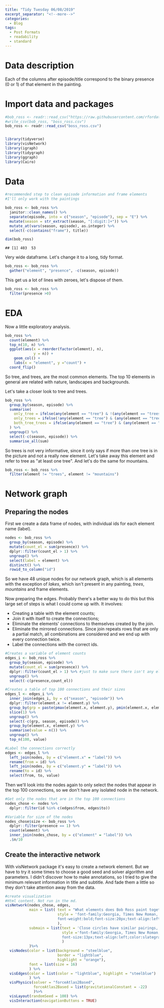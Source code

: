 ```yaml
---
title: "Tidy Tuesday 06/08/2019"
excerpt_separator: "<!--more-->"
categories:
  - Blog
tags:
  - Post Formats
  - readability
  - standard
---
```


# Data description

Each of the columns after episode/title correspond to the binary presence (0 or 1) of that element in the painting.

# Import data and packages


```r
#bob_ross <- readr::read_csv("https://raw.githubusercontent.com/rfordatascience/tidytuesday/master/data/2019/2019-08-06/bob-ross.csv")
#write_csv(bob_ross, "boss_ross.csv")
bob_ross <- readr::read_csv("boss_ross.csv")


library(tidyverse)
library(visNetwork)
library(igraph)
library(tidygraph)
library(ggraph)
library(Cairo)
```

# Data 


```r
#recommended step to clean episode information and frame elements
#I'll only work with the paintings

bob_ross <- bob_ross %>% 
  janitor::clean_names() %>% 
  separate(episode, into = c("season", "episode"), sep = "E") %>% 
  mutate(season = str_extract(season, "[:digit:]+")) %>% 
  mutate_at(vars(season, episode), as.integer) %>% 
  select(-c(contains("frame"), title))

dim(bob_ross)
```

```
## [1] 403  53
```

Very wide dataframe. Let's change it to a long, tidy format.


```r
bob_ross <- bob_ross %>% 
  gather("element", "presence", -c(season, episode))
```

This get us a lot of lines with zeroes, let's dispose of them.


```r
bob_ross <- bob_ross %>% 
  filter(presence >0)
```


# EDA

Now a little exploratory analysis.


```r
bob_ross %>% 
  count(element) %>% 
  top_n(10, n) %>% 
  ggplot(aes(x = reorder(factor(element), n), 
             y = n)) +
    geom_col() +
    labs(x = "element", y ="count") +
  coord_flip()
```

<!-- ![](2019_08_06_painting_by_numbers_files/figure-html/unnamed-chunk-5-1.png) -->

So tree, and trees, are the most common elements. The top 10 elements in general are related with nature, landscapes and backgrounds.

Let's take a closer look to tree and trees.

```r
bob_ross %>% 
  group_by(season, episode) %>% 
  summarise(
    only_tree = ifelse(any(element == "tree") & !(any(element == "trees")), 1, 0),
    only_trees = ifelse(!any(element == "tree") & (any(element == "trees")), 1, 0),
    both_tree_trees = ifelse(any(element == "tree") & (any(element == "trees")), 1, 0)
  ) %>% 
  ungroup() %>% 
  select(-c(season, episode)) %>% 
  summarise_all(sum)
```

<div data-pagedtable="false">
  <script data-pagedtable-source type="application/json">
{"columns":[{"label":["only_tree"],"name":[1],"type":["dbl"],"align":["right"]},{"label":["only_trees"],"name":[2],"type":["dbl"],"align":["right"]},{"label":["both_tree_trees"],"name":[3],"type":["dbl"],"align":["right"]}],"data":[{"1":"24","2":"0","3":"337"}],"options":{"columns":{"min":{},"max":[10]},"rows":{"min":[10],"max":[10]},"pages":{}}}
  </script>
</div>

So trees is not very informative, since it only says if more than one tree is in the picture and not a really new element. Let's take away this element and refer to tree as "at least one tree". And let's do the same for mountains.


```r
bob_ross <- bob_ross %>% 
  filter(element != "trees", element != "mountains")
```



# Network graph

## Preparing the nodes

First we create a data frame of nodes, with individual ids for each element name (label).


```r
nodes <- bob_ross %>% 
  group_by(season, episode) %>% 
  mutate(count_el = sum(presence)) %>% 
  dplyr::filter(count_el > 1) %>%
  ungroup() %>% 
  select(label = element) %>% 
  distinct() %>% 
  rowid_to_column("id")
```

So we have 48 unique nodes for our network graph, which is all elements with the exception of *lakes*, which isn't present in any painting, *trees*, *mountains* and frame elements.

Now preparing the edges. Probably there's a better way to do this but this large set of steps is what I could come up with.
It involves:

- Creating a table with the element counts;
- Join it with itself to create the connections;
- Eliminate the elements' connections to themselves created by the join. 
- Eliminate the mirrored connections. Since join repeats rows that are only a partial match, all combinations are considered and we end up with every connection twice.
- Label the connections with the correct ids.


```r
#Creates a variable of element counts
edges_i <- bob_ross %>% 
  group_by(season, episode) %>% 
  mutate(count_el = sum(presence)) %>%
  dplyr::filter(count_el > 1) %>% #just to make sure there isn't any element without a connection 
  ungroup() %>% 
  select(-c(presence,count_el))

#Creates a table of top 100 connections and their sizes
edges_l <- edges_i %>% 
  inner_join(edges_i, by = c("season", "episode")) %>% 
  dplyr::filter(element.x != element.y) %>% 
  group_by(grp = paste(pmax(element.x, element.y), pmin(element.x, element.y), sep = "_"), season, episode) %>%
  slice(1) %>%
  ungroup() %>% 
  select(-c(grp, season, episode)) %>%
  group_by(element.x, element.y) %>% 
  summarise(value = n()) %>% 
  ungroup() %>% 
  top_n(100, value)

#Label the connections correctly
edges <- edges_l %>% 
  left_join(nodes, by = c("element.x" = "label")) %>% 
  rename(from = id) %>% 
  left_join(nodes, by = c("element.y" = "label")) %>% 
  rename(to = id) %>% 
  select(from, to, value)
```

Then we'll look into the nodes again to only select the nodes that appear in the top 100 connections, so we don't have any isolated node in the network.


```r
#Get only the nodes that are in the top 100 connections
nodes_chose <- nodes %>% 
  dplyr::filter(id %in% c(edges$from, edges$to))

#Variable for size of the nodes
nodes_chose$size <- bob_ross %>% 
  dplyr::filter(presence == 1) %>% 
  count(element) %>% 
  inner_join(nodes_chose, by = c("element" = "label")) %>% 
  .$n/10
```


## Create the interactive network

With visNetwork package it's easy to create a network element. But we have to try it some times to choose a good seed and solver algorithm and parameters.
I didn't discover how to make annotations, so I tried to give the minimum relevant information in title and subtitle. And fade them a little so they don't take attention away from the data.

<style type="text/css">
/*A little CSS to make the plot look better*/
  
  
.vis-navigation {
  opacity: 0.35;
}

.vis-navigation:hover{
  opacity: 1;
}

</style>


```r
#create visualization
#Html content. Not run in the md.
visNetwork(nodes_chose, edges,
           main = list( text = "What elements does Bob Ross paint together?",
                        style = 'font-family:Georgia, Times New Roman, Times, serif;
                        font-weight:bold;font-size:20px;text-align:left;color:slategray;'
                        ),
           submain = list(text = 'Close circles have similar pairings, large circles are common elements, thick lines are common pairings' ,
                          style ='font-family:Georgia, Times New Roman, Times, serif;
                          font-size:13px;text-align:left;color:slategray'
                          )
           )%>%
  visNodes(color = list(background = "steelblue",
                        border = "lightblue",
                        highlight = "orange"),
           font = list(size = 16)
           ) %>%
  visEdges(color = list(color = "lightblue", highlight = "steelblue")
           ) %>%
  visPhysics(solver = "forceAtlas2Based",
             forceAtlas2Based = list(gravitationalConstant = -22)
             )%>%
  visLayout(randomSeed = 100) %>%
  visInteraction(navigationButtons = TRUE)
```

<!--html_preserve--><div id="htmlwidget-6bc372f623aff44322fc" style="width:910px;height:650px;" class="visNetwork html-widget"></div>

<script type="application/json" data-for="htmlwidget-6bc372f623aff44322fc">{"x":{"nodes":{"id":[3,7,8,10,12,13,14,15,23,26,30,32,34,37,38,39,40,42,43,44,45,46,48],"label":["beach","bushes","cabin","cirrus","clouds","conifer","cumulus","deciduous","grass","lake","mountain","ocean","path","river","rocks","snow","snowy_mountain","structure","sun","tree","waterfall","waves","winter"],"size":[2.7,12,6.9,2.8,17.9,21.2,8.6,22.7,14.2,14.3,16,3.6,4.9,12.6,7.7,7.5,10.9,8.5,4,36.1,3.9,3.4,6.9]},"edges":{"from":[3,3,3,7,7,7,7,7,7,7,7,7,7,8,8,8,8,8,8,8,8,10,12,12,12,12,12,12,12,12,12,12,12,12,12,12,12,13,13,13,13,13,13,13,13,13,13,13,13,14,14,14,14,14,14,15,15,15,15,15,15,15,15,15,15,15,15,23,23,23,23,23,23,26,26,26,26,26,30,30,30,30,30,32,34,37,37,37,37,38,39,39,39,39,40,42,42,43,44,44],"to":[12,32,46,12,13,14,15,23,26,30,37,40,44,12,13,15,26,39,42,44,48,12,13,14,15,23,26,30,32,37,38,39,40,42,44,46,48,14,15,23,26,30,37,38,39,40,42,44,48,15,23,26,30,40,44,23,26,30,34,37,38,39,40,42,43,44,48,26,30,37,38,40,44,30,39,40,42,44,37,39,40,44,48,46,44,38,40,44,45,44,40,42,44,48,44,44,48,44,45,48],"value":[25,27,26,54,75,32,72,43,55,63,45,46,120,30,50,44,25,28,60,69,29,27,100,83,84,57,62,86,32,51,43,32,59,35,147,30,28,47,82,68,92,129,68,34,56,94,50,212,53,45,30,37,46,33,74,98,83,67,38,83,37,40,41,59,25,227,36,44,60,61,28,35,136,81,25,58,29,142,49,29,109,156,29,34,45,37,33,126,34,60,25,33,75,67,108,84,33,32,39,69]},"nodesToDataframe":true,"edgesToDataframe":true,"options":{"width":"100%","height":"100%","nodes":{"shape":"dot","color":{"background":"steelblue","border":"lightblue","highlight":"orange"},"font":{"size":16}},"manipulation":{"enabled":false},"edges":{"color":{"color":"lightblue","highlight":"steelblue"}},"physics":{"solver":"forceAtlas2Based","forceAtlas2Based":{"gravitationalConstant":-22}},"layout":{"randomSeed":100},"interaction":{"navigationButtons":true}},"groups":null,"width":null,"height":null,"idselection":{"enabled":false},"byselection":{"enabled":false},"main":{"text":"What elements does Bob Ross paint together?","style":"font-family:Georgia, Times New Roman, Times, serif;\n                        font-weight:bold;font-size:20px;text-align:left;color:slategray;"},"submain":{"text":"Close circles have similar pairings, large circles are common elements, thick lines are common pairings","style":"font-family:Georgia, Times New Roman, Times, serif;\n                          font-size:13px;text-align:left;color:slategray"},"footer":null,"background":"rgba(0, 0, 0, 0)","tooltipStay":300,"tooltipStyle":"position: fixed;visibility:hidden;padding: 5px;white-space: nowrap;font-family: verdana;font-size:14px;font-color:#000000;background-color: #f5f4ed;-moz-border-radius: 3px;-webkit-border-radius: 3px;border-radius: 3px;border: 1px solid #808074;box-shadow: 3px 3px 10px rgba(0, 0, 0, 0.2);"},"evals":[],"jsHooks":[]}</script><!--/html_preserve-->


## Creating a still network

I also created a still network using ggraph package, but the image didn't render nicely using windows.


```r
edges <- edges %>% 
  top_n(10, value) 


nodes_chose <- nodes %>% 
  dplyr::filter(id %in% c(edges$from, edges$to))

nodes_chose$size <- bob_ross %>% 
  count(element) %>% 
  inner_join(nodes_chose, by = c("element" = "label")) %>% 
  .$n/10

br_igraph <- graph_from_data_frame(d = edges[,1:3], vertices = nodes_chose[,1:2], directed = TRUE)

br_tidy <- as_tbl_graph(br_igraph)

windowsFonts("Arial Narrow" = windowsFont("Arial"))

p <- ggraph(br_tidy, layout = "linear") + 
  geom_edge_arc(aes(width = value), alpha = 0.8) + 
  scale_edge_width(range = c(0.2, 3)) +
  geom_node_text(aes(label = label), size = 5) +
  labs(title = "Bob Ross' top 10 pairings in paintings",
       subtitle = "He sure loves vegetation",
    edge_width = "Nº of ocurrences") +
  theme_void()
```



```r
p
```

<!-- ![](2019_08_06_painting_by_numbers_files/figure-html/unnamed-chunk-14-1.png) -->

